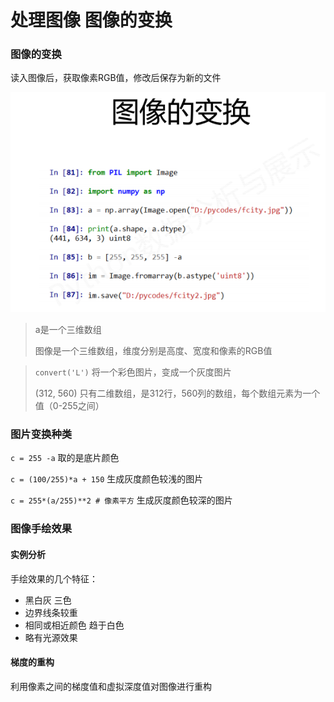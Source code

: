 # 处理图像 图像的变换



### 图像的变换

读入图像后，获取像素RGB值，修改后保存为新的文件

![sp190613_100515](./images/sp190613_100515.png)

> a是一个三维数组
>
> 图像是一个三维数组，维度分别是高度、宽度和像素的RGB值

> `convert('L')` 将一个彩色图片，变成一个灰度图片
>
> (312, 560) 只有二维数组，是312行，560列的数组，每个数组元素为一个值（0-255之间）



### 图片变换种类

`c = 255 -a` 取的是底片颜色

`c = (100/255)*a + 150`  生成灰度颜色较浅的图片

`c = 255*(a/255)**2 # 像素平方`  生成灰度颜色较深的图片



### 图像手绘效果



#### 实例分析

 手绘效果的几个特征：

- 黑白灰 三色
- 边界线条较重
- 相同或相近颜色 趋于白色
- 略有光源效果

#### 梯度的重构

利用像素之间的梯度值和虚拟深度值对图像进行重构

